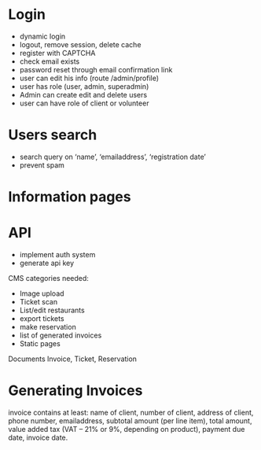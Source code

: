 # Login
- dynamic login
- logout, remove session, delete cache
- register with CAPTCHA
- check email exists
- password reset through email confirmation link
- user can edit his info (route /admin/profile)
- user has role (user, admin, superadmin)
- Admin can create edit and delete users
- user can have role of client or volunteer

# Users search
-  search query on ‘name’, ‘emailaddress’, ‘registration date’ 
- prevent spam

# Information pages

# API
- implement auth system
- generate api key


CMS categories needed:
- Image upload
- Ticket scan
- List/edit restaurants
- export tickets
- make reservation
- list of generated invoices
- Static pages

Documents
Invoice, Ticket, Reservation

# Generating Invoices
invoice contains at least: name of client, number of client, address of client, phone number, emailaddress, subtotal amount (per
line item), total amount, value added tax (VAT – 21% or 9%, depending on product), payment due date, invoice date.
